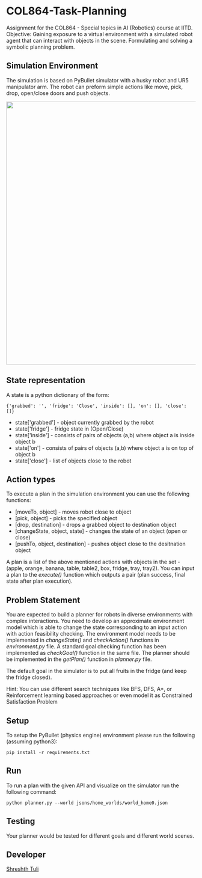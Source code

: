 # COL864-Task-Planning
Assignment for the COL864 - Special topics in AI (Robotics) course at IITD.
Objective: Gaining exposure to a virtual environment with a simulated robot agent that can interact with objects in the scene. Formulating and solving a symbolic planning problem. 

## Simulation Environment
The simulation is based on PyBullet simulator with a husky robot and UR5 manipulator arm. The robot can preform simple actions like move, pick, drop, open/close doors and push objects. 

<div align="center">
<img src="https://github.com/shreshthtuli/COL864-Task-Planning/blob/master/screenshot.png" width="700" align="middle">
</div>

## State representation
A state is a python dictionary of the form: 
```
{'grabbed': '', 'fridge': 'Close', 'inside': [], 'on': [], 'close': []}
```
* state\['grabbed'\] - object currently grabbed by the robot
* state\['fridge'\] - fridge state in (Open/Close)
* state\['inside'\] - consists of pairs of objects (a,b) where object a is inside object b
* state\['on'\] - consists of pairs of objects (a,b) where object a is on top of object b
* state\['close'\] - list of objects close to the robot

## Action types
To execute a plan in the simulation environment you can use the following functions:
* \[moveTo, object\] - moves robot close to object
* \[pick, object\] - picks the specified object
* \[drop, destination\] - drops a grabbed object to destination object
* \[changeState, object, state\] - changes the state of an object (open or close)
* \[pushTo, object, destination\] - pushes object close to the desitnation object

A  plan is a list of the above mentioned actions with objects in the set - (apple, orange, banana, table, table2, box, fridge, tray, tray2). You can input a plan to the *execute()* function which outputs a pair (plan success, final state after plan execution).

## Problem Statement
You are expected to build a planner for robots in diverse environments with complex interactions. You need to develop an approximate environment model which is able to change the state corresponding to an input action with action feasibility checking. The environment model needs to be implemented in *changeState()* and *checkAction()* functions in *environment.py* file. A standard goal checking function has been implemented as *checkGoal()* function in the same file. The planner should be implemented in the *getPlan()* function in *planner.py* file.

The default goal in the simulator is to put all fruits in the fridge (and keep the fridge closed).

Hint: You can use different search techniques like BFS, DFS, A*, or Reinforcement learning based approaches or even model it as Constrained Satisfaction Problem


## Setup
To setup the PyBullet (physics engine) environment please run the following (assuming python3):
```
pip install -r requirements.txt
```

## Run
To run a plan with the given API and visualize on the simulator run the following command:
```
python planner.py --world jsons/home_worlds/world_home0.json
```

## Testing
Your planner would be tested for different goals and different world scenes.

## Developer
[Shreshth Tuli](www.github.com/shreshthtuli)
